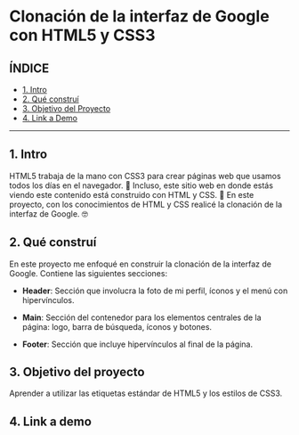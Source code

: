 # Clonación de la interfaz de Google con HTML5 y CSS3

## **ÍNDICE**

* [ 1. Intro ](#)
* [ 2. Qué construí ](#)
* [ 3. Objetivo del Proyecto ](#)
* [ 4. Link a Demo ](#)

****

## 1. Intro

HTML5 trabaja de la mano con CSS3 para crear páginas web que usamos todos los días en el navegador. 👀 Incluso, este sitio web en donde estás viendo este contenido está construido con HTML y CSS. 💜 En este proyecto, con los conocimientos de HTML y CSS realicé la clonación de la interfaz de Google. 🤓

## 2. Qué construí

En este proyecto me enfoqué en construir la clonación de la interfaz de Google. Contiene las siguientes secciones:

* **Header**: Sección que involucra la foto de mi perfil, íconos y el menú con hipervínculos.

* **Main**: Sección del contenedor para los elementos centrales de la página: logo, barra de búsqueda, íconos y botones.

* **Footer**: Sección que incluye hipervínculos al final de la página.

## 3. Objetivo del proyecto

Aprender a utilizar las etiquetas estándar de HTML5 y los estilos de CSS3.

## 4. Link a demo
